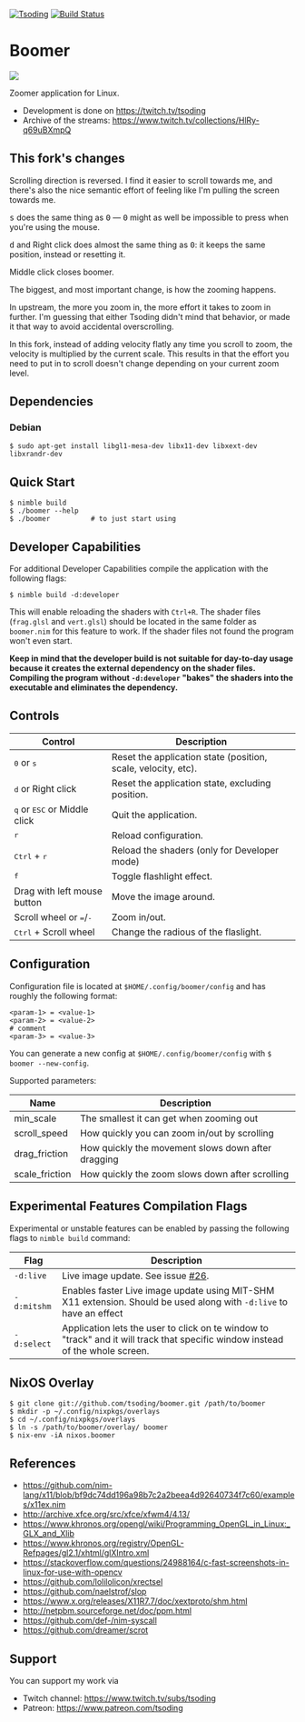 [![Tsoding](https://img.shields.io/badge/twitch.tv-tsoding-purple?logo=twitch&style=for-the-badge)](https://www.twitch.tv/tsoding)
[![Build Status](https://travis-ci.org/tsoding/boomer.svg?branch=master)](https://travis-ci.org/tsoding/boomer)

# Boomer

![](./demo.gif)

Zoomer application for Linux.

- Development is done on https://twitch.tv/tsoding
- Archive of the streams: https://www.twitch.tv/collections/HlRy-q69uBXmpQ

## This fork's changes

Scrolling direction is reversed. I find it easier to scroll towards me, and there's also the nice semantic effort of feeling like I'm pulling the screen towards me.

<kbd>s</kbd> does the same thing as <kbd>0</kbd> — <kbd>0</kbd> might as well be impossible to press when you're using the mouse.

<kbd>d</kbd> and Right click does almost the same thing as <kbd>0</kbd>: it keeps the same position, instead or resetting it.

Middle click closes boomer.

The biggest, and most important change, is how the zooming happens.

In upstream, the more you zoom in, the more effort it takes to zoom in further. I'm guessing that either Tsoding didn't mind that behavior, or made it that way to avoid accidental overscrolling.

In this fork, instead of adding velocity flatly any time you scroll to zoom, the velocity is multiplied by the current scale. This results in that the effort you need to put in to scroll doesn't change depending on your current zoom level.

## Dependencies

### Debian

```console
$ sudo apt-get install libgl1-mesa-dev libx11-dev libxext-dev libxrandr-dev
```

## Quick Start

```console
$ nimble build
$ ./boomer --help
$ ./boomer          # to just start using
```

## Developer Capabilities

For additional Developer Capabilities compile the application with the following flags:

```console
$ nimble build -d:developer
```

This will enable reloading the shaders with `Ctrl+R`. The shader files (`frag.glsl` and `vert.glsl`) should be located in the same folder as `boomer.nim` for this feature to work. If the shader files not found the program won't even start.

**Keep in mind that the developer build is not suitable for day-to-day usage because it creates the external dependency on the shader files. Compiling the program without `-d:developer` "bakes" the shaders into the executable and eliminates the dependency.**

## Controls

| Control                                        | Description                                                   |
| ---------------------------------------------- | ------------------------------------------------------------- |
| <kbd>0</kbd> or <kbd>s</kbd>                   | Reset the application state (position, scale, velocity, etc). |
| <kbd>d</kbd> or Right click                    | Reset the application state, excluding position.              |
| <kbd>q</kbd> or <kbd>ESC</kbd> or Middle click | Quit the application.                                         |
| <kbd>r</kbd>                                   | Reload configuration.                                         |
| <kbd>Ctrl</kbd> + <kbd>r</kbd>                 | Reload the shaders (only for Developer mode)                  |
| <kbd>f</kbd>                                   | Toggle flashlight effect.                                     |
| Drag with left mouse button                    | Move the image around.                                        |
| Scroll wheel or <kbd>=</kbd>/<kbd>-</kbd>      | Zoom in/out.                                                  |
| <kbd>Ctrl</kbd> + Scroll wheel                 | Change the radious of the flaslight.                          |

## Configuration

Configuration file is located at `$HOME/.config/boomer/config` and has roughly the following format:

```
<param-1> = <value-1>
<param-2> = <value-2>
# comment
<param-3> = <value-3>
```

You can generate a new config at `$HOME/.config/boomer/config` with `$ boomer --new-config`.

Supported parameters:

| Name           | Description                                        |
| -------------- | -------------------------------------------------- |
| min_scale      | The smallest it can get when zooming out           |
| scroll_speed   | How quickly you can zoom in/out by scrolling       |
| drag_friction  | How quickly the movement slows down after dragging |
| scale_friction | How quickly the zoom slows down after scrolling    |

## Experimental Features Compilation Flags

Experimental or unstable features can be enabled by passing the following flags to `nimble build` command:

| Flag        | Description                                                                                                                    |
| ----------- | ------------------------------------------------------------------------------------------------------------------------------ |
| `-d:live`   | Live image update. See issue [#26].                                                                                            |
| `-d:mitshm` | Enables faster Live image update using MIT-SHM X11 extension. Should be used along with `-d:live` to have an effect            |
| `-d:select` | Application lets the user to click on te window to "track" and it will track that specific window instead of the whole screen. |

## NixOS Overlay

```
$ git clone git://github.com/tsoding/boomer.git /path/to/boomer
$ mkdir -p ~/.config/nixpkgs/overlays
$ cd ~/.config/nixpkgs/overlays
$ ln -s /path/to/boomer/overlay/ boomer
$ nix-env -iA nixos.boomer
```

## References

- https://github.com/nim-lang/x11/blob/bf9dc74dd196a98b7c2a2beea4d92640734f7c60/examples/x11ex.nim
- http://archive.xfce.org/src/xfce/xfwm4/4.13/
- https://www.khronos.org/opengl/wiki/Programming_OpenGL_in_Linux:_GLX_and_Xlib
- https://www.khronos.org/registry/OpenGL-Refpages/gl2.1/xhtml/glXIntro.xml
- https://stackoverflow.com/questions/24988164/c-fast-screenshots-in-linux-for-use-with-opencv
- https://github.com/lolilolicon/xrectsel
- https://github.com/naelstrof/slop
- https://www.x.org/releases/X11R7.7/doc/xextproto/shm.html
- http://netpbm.sourceforge.net/doc/ppm.html
- https://github.com/def-/nim-syscall
- https://github.com/dreamer/scrot

## Support

You can support my work via

- Twitch channel: https://www.twitch.tv/subs/tsoding
- Patreon: https://www.patreon.com/tsoding

[#26]: https://github.com/tsoding/boomer/issues/26
